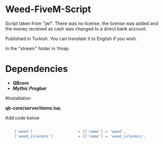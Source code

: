 # Weed-FiveM-Script
Script taken from "jwl". There was no license, the license was added and the money received as cash was changed to a direct bank account.


Published in Turkish. You can translate it to English if you wish.

In the "stream" folder in Ymap.


# Dependencies
- ***QBcore***
- ***Mythic Progbar***

#Installation

**qb-core/server/items.lua**;

Add code below

```lua

    ['weed'] 				    = {['name'] = 'weed', 			 				['label'] = 'Esrar', 									['weight'] = 200, 		['type'] = 'item', 			['image'] = 'weed_seed.png', 						['unique'] = false, 	['useable'] = true, 	['shouldClose'] = false,   ['combinable'] = nil,   ['description'] = 'İçinde 2g bulunan Skunk'},
    ['weed_islenmis'] 		    = {['name'] = 'weed_islenmis', 					['label'] = 'İşlenmiş Esrar', 									['weight'] = 200, 		['type'] = 'item', 			['image'] = 'weed_baggy.png', 						['unique'] = false, 	['useable'] = true, 	['shouldClose'] = false,   ['combinable'] = nil,   ['description'] = 'İçinde 2g bulunan Skunk'},
	
```
